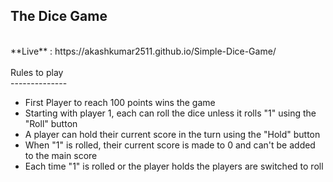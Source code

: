 ## The Dice Game
<br>
**Live** : https://akashkumar2511.github.io/Simple-Dice-Game/
<br><br>
Rules to play
<br>
--------------

* First Player to reach 100 points wins the game 
* Starting with player 1, each can roll the dice unless it rolls "1" using the "Roll" button 
* A player can hold their current score in the turn using the "Hold" button 
* When "1" is rolled, their current score is made to 0 and can't be added to the main score
* Each time "1" is rolled or the player holds the players are switched to roll
